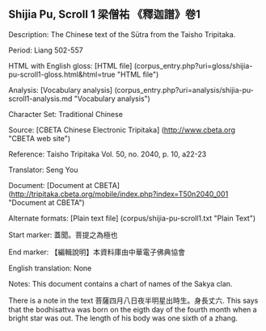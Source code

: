 ##  Shijia Pu, Scroll 1 梁僧祐 《釋迦譜》卷1

Description: The Chinese text of the Sūtra from the Taisho Tripitaka.

Period: Liang 502-557

HTML with English gloss: [HTML file] (corpus_entry.php?uri=gloss/shijia-pu-scroll1-gloss.html&html=true "HTML file")

Analysis: [Vocabulary analysis] (corpus_entry.php?uri=analysis/shijia-pu-scroll1-analysis.md "Vocabulary analysis")

Character Set: Traditional Chinese

Source: [CBETA Chinese Electronic Tripitaka] (http://www.cbeta.org "CBETA web site")

Reference: Taisho Tripitaka Vol. 50, no. 2040, p. 10, a22-23

Translator: Seng You

Document: [Document at CBETA] (http://tripitaka.cbeta.org/mobile/index.php?index=T50n2040_001 "Document at CBETA")

Alternate formats: [Plain text file] (corpus/shijia-pu-scroll1.txt "Plain Text")

Start marker: 蓋聞。菩提之為極也

End marker: 【編輯說明】本資料庫由中華電子佛典協會

English	translation: None

Notes: This document contains a chart of names of the Sakya clan.

There is a note in the text 菩薩四月八日夜半明星出時生。身長丈六. This says that the bodhisattva was born on the eigth day of the fourth month when a bright star was out. The length of his body was one sixth of a zhang.

